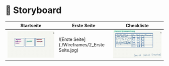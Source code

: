 # 📱 Storyboard

| Startseite | Erste Seite | Checkliste |
|------------|-------------|------------|
| ![Startseite](./Wireframes/1_Startseite.jpg) | ![Erste Seite](./Wireframes/2_Erste Seite.jpg) | ![Checkliste](./Wireframes/3_Checkliste.jpg) |


